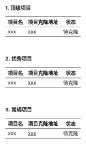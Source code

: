 ### 1. 顶级项目

| 项目名 | 项目克隆地址 | 状态 |
| ---- | ---- | ---- |
| xxx | [xxx](xxx) | 待克隆 |

&nbsp;

### 2. 优秀项目

| 项目名 | 项目克隆地址 | 状态 |
| ---- | ---- | ---- |
| xxx | [xxx](xxx) | 待克隆 |

&nbsp;

### 3. 常规项目

| 项目名 | 项目克隆地址 | 状态 |
| ---- | ---- | ---- |
| xxx | [xxx](xxx) | 待克隆 |
